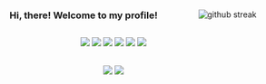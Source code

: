 <div align='center'>
  
  <img align='right' src='https://github-readme-streak-stats.herokuapp.com/?user=sqsung&theme=dark' alt='github streak'/>

<!--   <h2 font-size='12px'>Hi, there! My name is James. </h2> -->
  
### Hi, there! Welcome to my profile!
  <h2> </h2>
  
  <img src="https://img.shields.io/badge/HTML-E34F26?style=flat-square&logo=HTML5&logoColor=white"/>
  <img src="https://img.shields.io/badge/CSS-1572B6?style=flat-square&logo=HTML5&logoColor=white"/>
  <img src="https://img.shields.io/badge/JavaScript-F7DF1E?style=flat-square&logo=JavaScript&logoColor=white"/>
  <img src="https://img.shields.io/badge/TypeScript-3178C6?style=flat-square&logo=TypeScript&logoColor=white"/>
  <img src="https://img.shields.io/badge/React-61DAFB?style=flat-square&logo=React&logoColor=white"/>
  <img src="https://img.shields.io/badge/Redux-764ABC?style=flat-square&logo=Redux&logoColor=white"/>

  <br />
  <br />
  
  <a href='mailto: rok.ksohn@gmail.com'><img src="https://img.shields.io/badge/Feel free to email me!-black?style=flat-square&logo=Gmail&logoColor=white"/></a>
  <a href='https://velog.io/@sqsung'><img src="https://img.shields.io/badge/Or come visit my devlog-20C997?style=flat-square&logo=Velog&logoColor=white"/></a>

  
</div>
